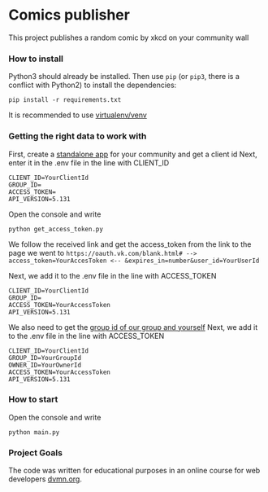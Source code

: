 # Comics publisher

This project publishes a random comic by xkcd on your community wall

### How to install
Python3 should already be installed. Then use `pip` (or `pip3`, there is a conflict with Python2) to install the dependencies:
```
pip install -r requirements.txt
```
It is recommended to use [virtualenv/venv](https://docs.python.org/3/library/venv.html)

### Getting the right data to work with
First, create a [standalone app](https://vk.com/editapp?act=create) for your community and get a client id
Next, enter it in the .env file in the line with CLIENT_ID

```
CLIENT_ID=YourClientId
GROUP_ID=
ACCESS_TOKEN=
API_VERSION=5.131
```

Open the console and write
```
python get_access_token.py
```
We follow the received link and get the access_token from the link to the page we went to
`https://oauth.vk.com/blank.html# --> access_token=YourAccesToken <-- &expires_in=number&user_id=YourUserId`

Next, we add it to the .env file in the line with ACCESS_TOKEN
```
CLIENT_ID=YourClientId
GROUP_ID=
ACCESS_TOKEN=YourAccessToken
API_VERSION=5.131
```

We also need to get the [group id of our group and yourself](https://regvk.com/id/)
Next, we add it to the .env file in the line with ACCESS_TOKEN
```
CLIENT_ID=YourClientId
GROUP_ID=YourGroupId
OWNER_ID=YourOwnerId
ACCESS_TOKEN=YourAccessToken
API_VERSION=5.131
```

### How to start
Open the console and write
```
python main.py
```

### Project Goals

The code was written for educational purposes in an online course for web developers [dvmn.org](https://dvmn.org/).